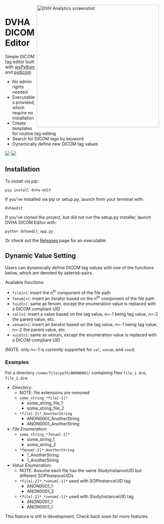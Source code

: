 <img src='https://user-images.githubusercontent.com/4778878/77955388-b7595500-7295-11ea-9977-31c01a44e1a2.png' align='right' width='400' alt="DVH Analytics screenshot">  

# DVHA DICOM Editor
Simple DICOM tag editor built with [wxPython](https://github.com/wxWidgets/Phoenix) and [pydicom](https://github.com/pydicom/pydicom)  
* No admin rights needed
* Executables provided, which require no installation  
* Create templates for routine tag editing
* Search for DICOM tags by keyword
* Dynamically define new DICOM tag values

<a href="https://pypi.org/project/dvha-edit/">
        <img src="https://img.shields.io/pypi/v/dvha-edit.svg" /></a>
<a href="https://lgtm.com/projects/g/cutright/DVHA-DICOM-Editor/context:python">
        <img src="https://img.shields.io/lgtm/grade/python/g/cutright/DVHA-DICOM-Editor.svg?logo=lgtm&label=code%20quality" /></a>


Installation
---------
To install via pip:
```
pip install dvha-edit
```
If you've installed via pip or setup.py, launch from your terminal with:
```
dvhaedit
```
If you've cloned the project, but did not run the setup.py installer, launch DVHA DICOM Editor with:
```
python dvhaedit_app.py
```
Or check out the [Releases](https://github.com/cutright/DVHA-DICOM-Editor/releases) page for an executable.

Dynamic Value Setting
---------
Users can dynamically define DICOM tag values with one of the functions below, which are denoted by asterisk-pairs.

Available functions:
* `file[n]`: insert the n<sup>th</sup> component of the file path
* `fenum[n]`: insert an iterator based on the  n<sup>th</sup> component of the file path
* `fuid[n]`: same as fenum, except the enumeration value is replaced with a DICOM compliant UID
* `val[n]`: insert a value based on the tag value, n=-1 being tag value, n=-2 the parent value, etc.
* `venum[n]`: insert an iterator based on the tag value, n=-1 being tag value, n=-2 the parent value, etc. 
* `vuid[n]`: same as venum, except the enumeration value is replaced with a DICOM compliant UID  

(NOTE: only n=-1 is *currently* supported for `val`, `venum`, and `vuid`)

### Examples
For a directory `/some/file/path/ANON0001/` containing files `file_1.dcm`, `file_2.dcm`:
* *Directory*:
    * NOTE: file extensions are removed
    * `some_string_*file[-1]*`
        * some_string_file_1
        * some_string_file_2
    * `*file[-2]*_AnotherString`
        * ANON0001_AnotherString
        * ANON0001_AnotherString
* *File Enumeration*:
    * `some_string_*fenum[-1]*`
        * some_string_1
        * some_string_2
    * `*fenum[-2]*_AnotherString`
        * 1_AnotherString
        * 1_AnotherString
* *Value Enumeration*:
    * NOTE: Assume each file has the same StudyInstanceUID but different SOPInstanceUIDs
    * `*file[-2]*_*venum[-1]*` used with SOPInstanceUID tag
        * ANON0001_1
        * ANON0001_2
    * `*file[-2]*_*venum[-1]*` used with StudyInstanceUID tag
        * ANON0001_1
        * ANON0001_1


This feature is still in development. Check back soon for more features.
